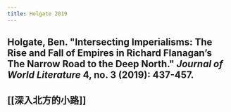 ```yaml
---
title: Holgate 2019
---
```


## Holgate, Ben. "Intersecting Imperialisms: The Rise and Fall of Empires in Richard Flanagan’s The Narrow Road to the Deep North." _Journal of World Literature_ 4, no. 3 (2019): 437-457.
## [[深入北方的小路]]
##
